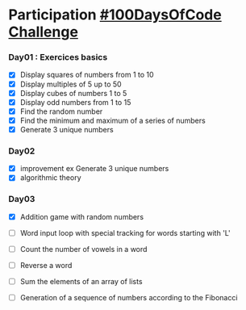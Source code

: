 # Participation [#100DaysOfCode Challenge](https://www.100daysofcode.com/)

### Day01 : Exercices basics

  - [x] Display squares of numbers from 1 to 10
  - [x] Display multiples of 5 up to 50
  - [x] Display cubes of numbers 1 to 5
  - [x] Display odd numbers from 1 to 15
  - [x] Find the random number
  - [X] Find the minimum and maximum of a series of numbers
  - [X] Generate 3 unique numbers

### Day02

  - [x] improvement ex Generate 3 unique numbers
  - [x] algorithmic theory

### Day03
  - [x] Addition game with random numbers
  - [ ] Word input loop with special tracking for words starting with 'L'
  - [ ] Count the number of vowels in a word
  - [ ] Reverse a word
  - [ ] Sum the elements of an array of lists
  - [ ] Generation of a sequence of numbers according to the Fibonacci 


